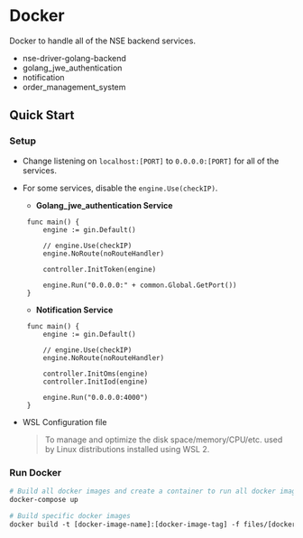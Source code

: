 # Docker

Docker to handle all of the NSE backend services.
- nse-driver-golang-backend
- golang_jwe_authentication
- notification
- order_management_system

## Quick Start

### Setup
- Change listening on `localhost:[PORT]` to `0.0.0.0:[PORT]` for all of the services.
- For some services, disable the `engine.Use(checkIP)`.
  
  - **Golang_jwe_authentication Service**
    
   ```golang
    func main() {
    	engine := gin.Default()
      
    	// engine.Use(checkIP)
    	engine.NoRoute(noRouteHandler)
    
    	controller.InitToken(engine)
    
    	engine.Run("0.0.0.0:" + common.Global.GetPort())
    }
    ```
   
  - **Notification Service**
    
   ```golang
    func main() {
    	engine := gin.Default()
    
    	// engine.Use(checkIP)
    	engine.NoRoute(noRouteHandler)
    
    	controller.InitOms(engine)
    	controller.InitIod(engine)
    
    	engine.Run("0.0.0.0:4000")
    }
    ```
- WSL Configuration file
  > To manage and optimize the disk space/memory/CPU/etc. used by Linux distributions installed using WSL 2. 

### Run Docker
```Dockerfile
# Build all docker images and create a container to run all docker images
docker-compose up

# Build specific docker images
docker build -t [docker-image-name]:[docker-image-tag] -f files/[docker-file-name] ..
```

###



